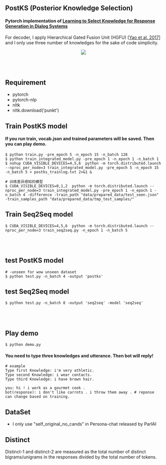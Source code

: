 ## PostKS (Posterior Knowledge Selection)

#### Pytorch implementation of [Learning to Select Knowledge for Response Generation in Dialog Systems](https://arxiv.org/pdf/1902.04911.pdf)
For decoder, I apply Hierarchical Gated Fusion Unit (HGFU) [[Yao et al. 2017](https://www.aclweb.org/anthology/D17-1233)] and I only use three number of knowledges for the sake of code simplicity.

<p align="center">
  <img src="https://github.com/bzantium/PostKS/blob/master/image/architecture.PNG">
</p>

<br><br>
## Requirement
- pytorch
- pytorch-nlp
- nltk
- nltk.download('punkt')

## Train PostKS model
#### If you run train, vocab.json and trained parameters will be saved. Then you can play demo.
```
$ python train.py -pre_epoch 5 -n_epoch 15 -n_batch 128
$ python train_integrated_model.py -pre_epoch 1 -n_epoch 1 -n_batch 1
$ nohup CUDA_VISIBLE_DEVICES=4,5,6  python -m torch.distributed.launch --nproc_per_node=3 train_integrated_model.py -pre_epoch 5 -n_epoch 15 -n_batch 5 > postks_trainlog.txt 2>&1 &

# 训练差异感知的模型
$ CUDA_VISIBLE_DEVICES=0,1,2  python -m torch.distributed.launch --nproc_per_node=3 train_integrated_model.py -pre_epoch 1 -n_epoch 1 -n_batch 4 -difference -train_path "data/prepared_data/test_seen.json" -train_samples_path "data/prepared_data/tmp_test_samples/"
```
## Train Seq2Seq model
```
$ CUDA_VISIBLE_DEVICES=4,5,6  python -m torch.distributed.launch --nproc_per_node=3 train_seq2seq.py -n_epoch 1 -n_batch 5
```

<br><br>
## test PostKS model
```
# -unseen for wow unseen dataset
$ python test.py -n_batch 4 -output 'postks'
```
## test Seq2Seq model
```
$ python test.py -n_batch 8 -output 'seq2seq' -model 'seq2seq'
```

<br><br>
## Play demo
```
$ python demo.py
```
#### You need to type three knowledges and utterance. Then bot will reply!
```
# example
Type first Knowledge: i'm very athletic.
Type second Knowledge: i wear contacts.
Type third Knowledge: i have brown hair.

you: hi ! i work as a gourmet cook .
bot(response): i don't like carrots . i throw them away . # reponse can change based on training.
```

## DataSet
- I only use "self_original_no_cands" in Persona-chat released by ParlAI

## Distinct
Distinct-1 and distinct-2 are measured as the total number of distinct bigrams/unigrams in the responses divided by the total number of tokens.